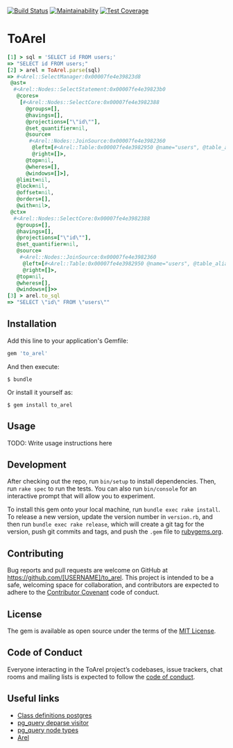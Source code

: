 [![Build Status](https://travis-ci.com/mvgijssel/to_arel.svg?branch=master)](https://travis-ci.com/mvgijssel/to_arel)
[![Maintainability](https://api.codeclimate.com/v1/badges/0d47a7de887eca86e136/maintainability)](https://codeclimate.com/github/mvgijssel/to_arel/maintainability)
[![Test Coverage](https://api.codeclimate.com/v1/badges/0d47a7de887eca86e136/test_coverage)](https://codeclimate.com/github/mvgijssel/to_arel/test_coverage)

# ToArel

```ruby
[1] > sql = 'SELECT id FROM users;'
=> "SELECT id FROM users;"
[2] > arel = ToArel.parse(sql)
=> #<Arel::SelectManager:0x00007fe4e39823d8
 @ast=
  #<Arel::Nodes::SelectStatement:0x00007fe4e39823b0
   @cores=
    [#<Arel::Nodes::SelectCore:0x00007fe4e3982388
      @groups=[],
      @havings=[],
      @projections=["\"id\""],
      @set_quantifier=nil,
      @source=
       #<Arel::Nodes::JoinSource:0x00007fe4e3982360
        @left=[#<Arel::Table:0x00007fe4e3982950 @name="users", @table_alias=nil, @type_caster=nil>],
        @right=[]>,
      @top=nil,
      @wheres=[],
      @windows=[]>],
   @limit=nil,
   @lock=nil,
   @offset=nil,
   @orders=[],
   @with=nil>,
 @ctx=
  #<Arel::Nodes::SelectCore:0x00007fe4e3982388
   @groups=[],
   @havings=[],
   @projections=["\"id\""],
   @set_quantifier=nil,
   @source=
    #<Arel::Nodes::JoinSource:0x00007fe4e3982360
     @left=[#<Arel::Table:0x00007fe4e3982950 @name="users", @table_alias=nil, @type_caster=nil>],
     @right=[]>,
   @top=nil,
   @wheres=[],
   @windows=[]>>
[3] > arel.to_sql
=> "SELECT \"id\" FROM \"users\""
```


## Installation

Add this line to your application's Gemfile:

```ruby
gem 'to_arel'
```

And then execute:

    $ bundle

Or install it yourself as:

    $ gem install to_arel
    
## Usage

TODO: Write usage instructions here

## Development

After checking out the repo, run `bin/setup` to install dependencies. Then, run `rake spec` to run the tests. You can also run `bin/console` for an interactive prompt that will allow you to experiment.

To install this gem onto your local machine, run `bundle exec rake install`. To release a new version, update the version number in `version.rb`, and then run `bundle exec rake release`, which will create a git tag for the version, push git commits and tags, and push the `.gem` file to [rubygems.org](https://rubygems.org).

## Contributing

Bug reports and pull requests are welcome on GitHub at https://github.com/[USERNAME]/to_arel. This project is intended to be a safe, welcoming space for collaboration, and contributors are expected to adhere to the [Contributor Covenant](http://contributor-covenant.org) code of conduct.

## License

The gem is available as open source under the terms of the [MIT License](https://opensource.org/licenses/MIT).

## Code of Conduct

Everyone interacting in the ToArel project’s codebases, issue trackers, chat rooms and mailing lists is expected to follow the [code of conduct](https://github.com/[USERNAME]/to_arel/blob/master/CODE_OF_CONDUCT.md).

## Useful links

- [Class definitions postgres](https://doxygen.postgresql.org/)
- [pg_query deparse visitor](https://github.com/lfittl/pg_query/blob/master/lib/pg_query/deparse.rb)
- [pg_query node types](https://github.com/lfittl/pg_query/blob/master/lib/pg_query/node_types.rb)
- [Arel](https://github.com/rails/rails/tree/master/activerecord/lib/arel)
